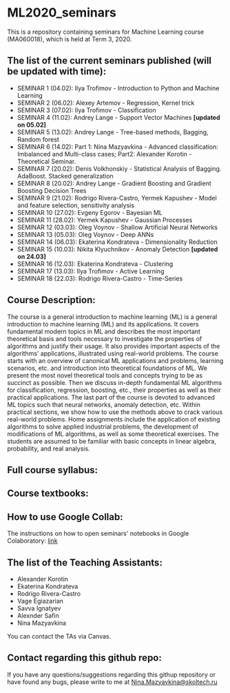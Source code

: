# ML2020_seminars

This is a repository containing seminars for Machine Learning course (MA060018), which is held at Term 3, 2020.

## The list of the current seminars published (will be updated with time):
* SEMINAR 1 (04.02): Ilya Trofimov - Introduction to Python and Machine Learning
* SEMINAR 2 (06.02): Alexey Artemov - Regression, Kernel trick
* SEMINAR 3 (07.02): Ilya Trofimov - Classification
* SEMINAR 4 (11.02): Andrey Lange - Support Vector Machines **[updated on 05.02]**
* SEMINAR 5 (13.02): Andrey Lange - Tree-based methods, Bagging, Random forest
* SEMINAR 6 (14.02): Part 1: Nina Mazyavkina - Advanced classification: Imbalanced and Multi-class cases; Part2: Alexander Korotin - Theoretical Seminar.
* SEMINAR 7 (20.02): Denis Volkhonskiy - Statistical Analysis of Bagging. AdaBoost. Stacked generalization
* SEMINAR 8 (20.02): Andrey Lange - Gradient Boosting and Gradient Boosting Decision Trees
* SEMINAR 9 (21.02): Rodrigo Rivera-Castro, Yermek Kapushev - Model and feature selection, sensitivity analysis
* SEMINAR 10 (27.02): Evgeny Egorov - Bayesian ML
* SEMINAR 11 (28.02): Yermek Kapushev - Gaussian Processes
* SEMINAR 12 (03.03): Oleg Voynov - Shallow Artificial Neural Networks
* SEMINAR 13 (05.03): Oleg Voynov - Deep ANNs
* SEMINAR 14 (06.03): Ekaterina Kondrateva - Dimensionality Reduction
* SEMINAR 15 (10.03): Nikita Klyuchnikov - Anomaly Detection **[updated on 24.03]**
* SEMINAR 16 (12.03): Ekaterina Kondrateva - Clustering
* SEMINAR 17 (13.03): Ilya Trofimov - Active Learning
* SEMINAR 18 (22.03): Rodrigo Rivera-Castro - Time-Series

## Course Description:
The course is a general introduction to machine learning (ML)  is a general introduction to machine learning (ML) and its applications. It covers fundamental modern topics in ML and describes the most important theoretical basis and tools necessary to investigate the properties of algorithms and justify their usage. It also provides important aspects of the algorithms’ applications, illustrated using real-world problems. The course starts with an overview of canonical ML applications and problems, learning scenarios, etc. and introduction into theoretical foundations of ML. We present the most novel theoretical tools and concepts trying to be as succinct as possible. Then we discuss in-depth fundamental ML algorithms for classification, regression, boosting, etc., their properties as well as their practical applications. The last part of the course is devoted to advanced ML topics such that neural networks, anomaly detection, etc. Within practical sections, we show how to use the methods above to crack various real-world problems. Home assignments include the application of existing algorithms to solve applied industrial problems, the development of modifications of ML algorithms, as well as some theoretical exercises. The students are assumed to be familiar with basic concepts in linear algebra, probability, and real analysis.

## Full course syllabus:

## Course textbooks:

## How to use Google Collab:
The instructions on how to open seminars' notebooks in Google Colaboratory: [link](https://github.com/adasegroup/ML2020_seminars/blob/master/how_to_colab.md)

## The list of the Teaching Assistants:
* Alexander Korotin
* Ekaterina Kondrateva
* Rodrigo Rivera-Castro 
* Vage Egiazarian
* Savva Ignatyev
* Alexnder Safin
* Nina Mazyavkina

You can contact the TAs via Canvas.

## Contact regarding this github repo:
If you have any questions/suggestions regarding this githup repository or have found any bugs, please write to me at Nina.Mazyavkina@skoltech.ru 
